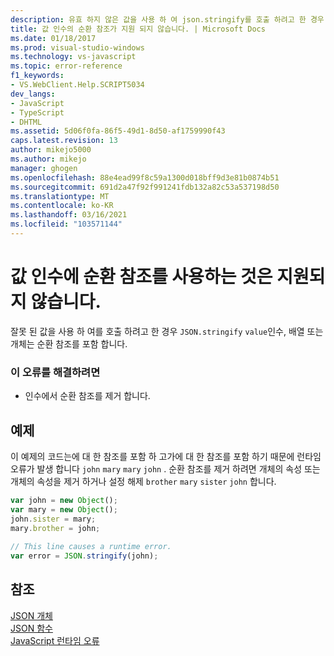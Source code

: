 ```yaml
---
description: 유효 하지 않은 값을 사용 하 여 json.stringify를 호출 하려고 한 경우
title: 값 인수의 순환 참조가 지원 되지 않습니다. | Microsoft Docs
ms.date: 01/18/2017
ms.prod: visual-studio-windows
ms.technology: vs-javascript
ms.topic: error-reference
f1_keywords:
- VS.WebClient.Help.SCRIPT5034
dev_langs:
- JavaScript
- TypeScript
- DHTML
ms.assetid: 5d06f0fa-86f5-49d1-8d50-af1759990f43
caps.latest.revision: 13
author: mikejo5000
ms.author: mikejo
manager: ghogen
ms.openlocfilehash: 88e4ead99f8c59a1300d018bff9d3e81b0874b51
ms.sourcegitcommit: 691d2a47f92f991241fdb132a82c53a537198d50
ms.translationtype: MT
ms.contentlocale: ko-KR
ms.lasthandoff: 03/16/2021
ms.locfileid: "103571144"
---
```

# <a name="circular-reference-in-value-argument-not-supported"></a>값 인수에 순환 참조를 사용하는 것은 지원되지 않습니다.
잘못 된 값을 사용 하 여를 호출 하려고 한 경우 `JSON.stringify` `value`인수, 배열 또는 개체는 순환 참조를 포함 합니다.  
  
### <a name="to-correct-this-error"></a>이 오류를 해결하려면  
  
- 인수에서 순환 참조를 제거 합니다.  
  
## <a name="example"></a>예제  
 이 예제의 코드는에 대 한 참조를 포함 하 고가에 대 한 참조를 포함 하기 때문에 런타임 오류가 발생 합니다 `john` `mary` `mary` `john` . 순환 참조를 제거 하려면 개체의 속성 또는 개체의 속성을 제거 하거나 설정 해제 `brother` `mary` `sister` `john` 합니다.  
  
```JavaScript  
var john = new Object();  
var mary = new Object();  
john.sister = mary;  
mary.brother = john;  
  
// This line causes a runtime error.  
var error = JSON.stringify(john);  
```  
  
## <a name="see-also"></a>참조  
 [JSON 개체](https://developer.mozilla.org/docs/Web/JavaScript/Reference/Global_Objects/JSON)   
 [JSON 함수](https://developer.mozilla.org/docs/Web/JavaScript/Reference/Global_Objects/JSON/parse)   
 [JavaScript 런타임 오류](/microsoft-edge/devtools-guide/console/error-and-status-codes#javascript-run-time-errors)
